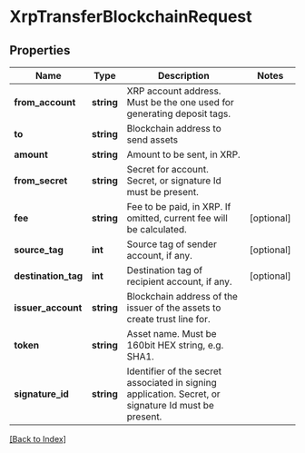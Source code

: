 # XrpTransferBlockchainRequest

## Properties

Name | Type | Description | Notes
------------ | ------------- | ------------- | -------------
**from_account** | **string** | XRP account address. Must be the one used for generating deposit tags. |
**to** | **string** | Blockchain address to send assets |
**amount** | **string** | Amount to be sent, in XRP. |
**from_secret** | **string** | Secret for account. Secret, or signature Id must be present. |
**fee** | **string** | Fee to be paid, in XRP. If omitted, current fee will be calculated. | [optional]
**source_tag** | **int** | Source tag of sender account, if any. | [optional]
**destination_tag** | **int** | Destination tag of recipient account, if any. | [optional]
**issuer_account** | **string** | Blockchain address of the issuer of the assets to create trust line for. |
**token** | **string** | Asset name. Must be 160bit HEX string, e.g. SHA1. |
**signature_id** | **string** | Identifier of the secret associated in signing application. Secret, or signature Id must be present. |

[[Back to Index]](../index.md)
